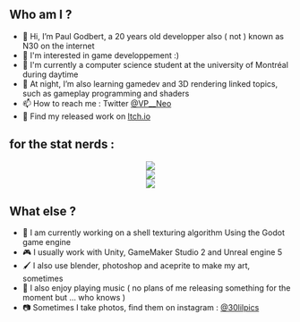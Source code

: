 ## Who am I ?

- 👋 Hi, I’m Paul Godbert, a 20 years old developper also ( not ) known as N30 on the internet
- 👀 I'm interested in game developpement :)
- 📖 I'm currently a computer science student at the university of Montréal during daytime
- 🌱 At night, I’m also learning gamedev and 3D rendering linked topics, such as gameplay programming and shaders
- 📫 How to reach me : Twitter [@VP__Neo](https://twitter.com/VP__Neo)
- 🚩 Find my released work on [Itch.io](https://neo-o.itch.io/)

## for the stat nerds :

<p align="center">
<img src="https://github-readme-stats.vercel.app/api?username=Neokoldstudio&show_icons=true&theme=github_dark"> <br>
<img src="https://github-readme-stats.vercel.app/api/top-langs/?username=Neokoldstudio&theme=github_dark&layout=compact"> <br>
<img src="https://github-readme-streak-stats.herokuapp.com/?user=Neokoldstudio&theme=github-dark-blue">
</p>

## What else ?


- 🌿 I am currently working on a shell texturing algorithm Using the Godot game engine
- 🎮 I usually work with Unity, GameMaker Studio 2 and Unreal engine 5
- 🖌️ I also use blender, photoshop and aceprite to make my art, sometimes
- 🎸 I also enjoy playing music ( no plans of me releasing something for the moment but ... who knows )
- 📷 Sometimes I take photos, find them on instagram : [@30lilpics](https://www.instagram.com/30lilpics/)
<!---
Neokoldstudio/Neokoldstudio is a ✨ special ✨ repository because its `README.md` (this file) appears on your GitHub profile.
You can click the Preview link to take a look at your changes.
--->
